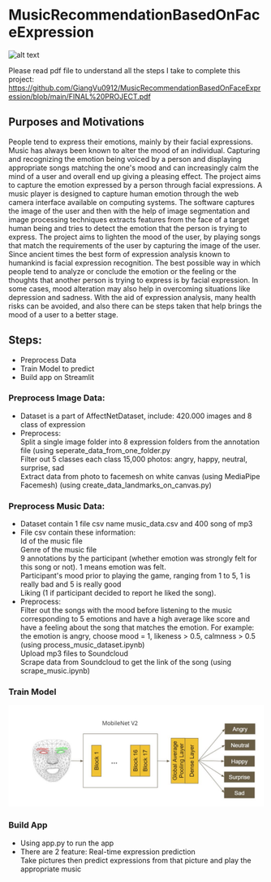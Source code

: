 # MusicRecommendationBasedOnFaceExpression
![alt text](https://happinesson.com/wp-content/uploads/2019/08/how-to-be-happy-by-listening-to-music-blog-1080x608.jpg)

Please read pdf file to understand all the steps I take to complete this project:
https://github.com/GiangVu0912/MusicRecommendationBasedOnFaceExpression/blob/main/FINAL%20PROJECT.pdf

## Purposes and Motivations
People tend to express their emotions, mainly by their facial expressions. Music has always been known to alter the mood of an individual. Capturing and recognizing the emotion being voiced by a person and displaying appropriate songs matching the one's mood and can increasingly calm the mind of a user and overall end up giving a pleasing effect. The project aims to capture the emotion expressed by a person through facial expressions. A music player is designed to capture human emotion through the web camera interface available on computing systems. The software captures the image of the user and then with the help of image segmentation and image processing techniques extracts features from the face of a target human being and tries to detect the emotion that the person is trying to express. The project aims to lighten the mood of the user, by playing songs that match the requirements of the user by capturing the image of the user. Since ancient times the best form of expression analysis known to humankind is facial expression recognition. The best possible way in which people tend to analyze or conclude the emotion or the feeling or the thoughts that another  person is trying to express is by facial expression. In some cases, mood alteration may also help in overcoming situations like depression and sadness. With the aid of expression analysis, many health risks can be avoided, and also there can be steps taken that help brings the mood of a user to a better stage.

## Steps:
- Preprocess Data
- Train Model to predict
- Build app on Streamlit

### Preprocess Image Data:
- Dataset is a part of AffectNetDataset, include: 420.000 images and 8 class of expression
- Preprocess:\
    Split a single image folder into 8 expression folders from the annotation file (using seperate_data_from_one_folder.py\
    Filter out 5 classes each class 15,000 photos: angry, happy, neutral, surprise, sad\
    Extract data from photo to facemesh on white canvas (using MediaPipe Facemesh) (using create_data_landmarks_on_canvas.py)
 
### Preprocess Music Data:
- Dataset contain 1 file csv name music_data.csv and 400 song of mp3
- File csv contain these information:\
Id of the music file\
Genre of the music file\
9 annotations by the participant (whether emotion was strongly felt for this song or not). 1 means emotion was felt.\
Participant's mood prior to playing the game, ranging from 1 to 5, 1 is really bad and 5 is really good\
Liking (1 if participant decided to report he liked the song).
- Preprocess:\
Filter out the songs with the mood before listening to the music corresponding to 5 emotions and have a high average like score and have a feeling about the song that matches the emotion. For example: the emotion is angry, choose mood = 1, likeness > 0.5, calmness > 0.5 (using process_music_dataset.ipynb)\
Upload mp3 files to Soundcloud\
Scrape data from Soundcloud to get the link of the song (using scrape_music.ipynb)

### Train Model
![alt text](https://github.com/GiangVu0912/MusicRecommendationBasedOnFaceExpression/blob/main/Model.jpg)

### Build App
- Using app.py to run the app 
- There are 2 feature:
 Real-time expression prediction\
 Take pictures then predict expressions from that picture and play the appropriate music
